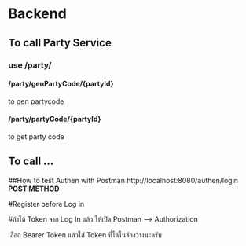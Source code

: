 # Backend

## To call Party Service<br>
### use /party/
#### /party/genPartyCode/{partyId}
 to gen partycode
#### /party/partyCode/{partyId}
 to get party code

 ## To call ...


##How to test Authen with Postman
http://localhost:8080/authen/login **POST METHOD**

#Register before Log in

#ถ้าได้ Token จาก Log In แล้ว ให้เปิด Postman --> Authorization

เลือก Bearer Token แล้วใส่ Token ที่ได้ในช่องว่างนะครับ

